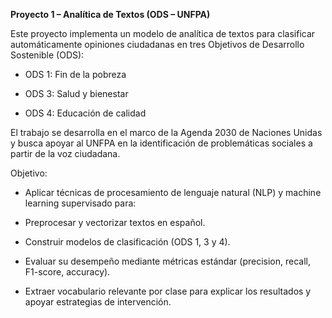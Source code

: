 **Proyecto 1 – Analítica de Textos (ODS – UNFPA)**

Este proyecto implementa un modelo de analítica de textos para clasificar automáticamente opiniones ciudadanas en tres Objetivos de Desarrollo Sostenible (ODS):

- ODS 1: Fin de la pobreza

- ODS 3: Salud y bienestar

- ODS 4: Educación de calidad

El trabajo se desarrolla en el marco de la Agenda 2030 de Naciones Unidas y busca apoyar al UNFPA en la identificación de problemáticas sociales a partir de la voz ciudadana.


Objetivo:

- Aplicar técnicas de procesamiento de lenguaje natural (NLP) y machine learning supervisado para:

- Preprocesar y vectorizar textos en español.

- Construir modelos de clasificación (ODS 1, 3 y 4).

- Evaluar su desempeño mediante métricas estándar (precision, recall, F1-score, accuracy).

- Extraer vocabulario relevante por clase para explicar los resultados y apoyar estrategias de intervención.

